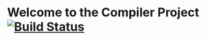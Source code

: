 # Welcome to the Compiler Project             [![Build Status](https://travis-ci.org/rmnn/compiler.svg?branch=master)](https://travis-ci.org/rmnn/compiler)
